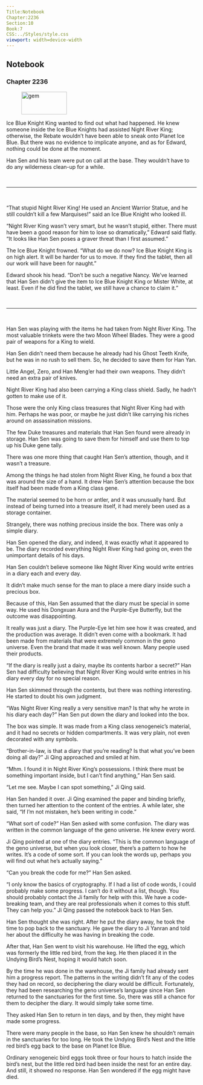 ```yaml
---
Title:Notebook 
Chapter:2236 
Section:10 
Book:7 
CSS:../Styles/style.css 
viewport: width=device-width
---
```

  
## Notebook
### Chapter 2236
  
<figure>
	<img src="../Images/gem.gif" alt="gem" id="gem" width="120" height="60" />
</figure>
  

  
Ice Blue Knight King wanted to find out what had happened. He knew someone inside the Ice Blue Knights had assisted Night River King; otherwise, the Rebate wouldn’t have been able to sneak onto Planet Ice Blue. But there was no evidence to implicate anyone, and as for Edward, nothing could be done at the moment.

Han Sen and his team were put on call at the base. They wouldn’t have to do any wilderness clean-up for a while.

<br>

*****

<br>

“That stupid Night River King! He used an Ancient Warrior Statue, and he still couldn’t kill a few Marquises!” said an Ice Blue Knight who looked ill.

“Night River King wasn’t very smart, but he wasn’t stupid, either. There must have been a good reason for him to lose so dramatically,” Edward said flatly. “It looks like Han Sen poses a graver threat than I first assumed.”

The Ice Blue Knight frowned. “What do we do now? Ice Blue Knight King is on high alert. It will be harder for us to move. If they find the tablet, then all our work will have been for naught.”

Edward shook his head. “Don’t be such a negative Nancy. We’ve learned that Han Sen didn’t give the item to Ice Blue Knight King or Mister White, at least. Even if he did find the tablet, we still have a chance to claim it.”

<br>

*****

<br>

Han Sen was playing with the items he had taken from Night River King. The most valuable trinkets were the two Moon Wheel Blades. They were a good pair of weapons for a King to wield.

Han Sen didn’t need them because he already had his Ghost Teeth Knife, but he was in no rush to sell them. So, he decided to save them for Han Yan.

Little Angel, Zero, and Han Meng’er had their own weapons. They didn’t need an extra pair of knives.

Night River King had also been carrying a King class shield. Sadly, he hadn’t gotten to make use of it.

Those were the only King class treasures that Night River King had with him. Perhaps he was poor, or maybe he just didn’t like carrying his riches around on assassination missions.

The few Duke treasures and materials that Han Sen found were already in storage. Han Sen was going to save them for himself and use them to top up his Duke gene tally.

There was one more thing that caught Han Sen’s attention, though, and it wasn’t a treasure.

Among the things he had stolen from Night River King, he found a box that was around the size of a hand. It drew Han Sen’s attention because the box itself had been made from a King class gene.

The material seemed to be horn or antler, and it was unusually hard. But instead of being turned into a treasure itself, it had merely been used as a storage container.

Strangely, there was nothing precious inside the box. There was only a simple diary.

Han Sen opened the diary, and indeed, it was exactly what it appeared to be. The diary recorded everything Night River King had going on, even the unimportant details of his days.

Han Sen couldn’t believe someone like Night River King would write entries in a diary each and every day.

It didn’t make much sense for the man to place a mere diary inside such a precious box.

Because of this, Han Sen assumed that the diary must be special in some way. He used his Dongxuan Aura and the Purple-Eye Butterfly, but the outcome was disappointing.

It really was just a diary. The Purple-Eye let him see how it was created, and the production was average. It didn’t even come with a bookmark. It had been made from materials that were extremely common in the geno universe. Even the brand that made it was well known. Many people used their products.

“If the diary is really just a dairy, maybe its contents harbor a secret?” Han Sen had difficulty believing that Night River King would write entries in his diary every day for no special reason.

Han Sen skimmed through the contents, but there was nothing interesting. He started to doubt his own judgment.

“Was Night River King really a very sensitive man? Is that why he wrote in his diary each day?” Han Sen put down the diary and looked into the box.

The box was simple. It was made from a King class xenogeneic’s material, and it had no secrets or hidden compartments. It was very plain, not even decorated with any symbols.

“Brother-in-law, is that a diary that you’re reading? Is that what you’ve been doing all day?” Ji Qing approached and smiled at him.

“Mhm. I found it in Night River King’s possessions. I think there must be something important inside, but I can’t find anything,” Han Sen said.

“Let me see. Maybe I can spot something,” Ji Qing said.

Han Sen handed it over. Ji Qing examined the paper and binding briefly, then turned her attention to the content of the entries. A while later, she said, “If I’m not mistaken, he’s been writing in code.”

“What sort of code?” Han Sen asked with some confusion. The diary was written in the common language of the geno universe. He knew every word.

Ji Qing pointed at one of the diary entries. “This is the common language of the geno universe, but when you look closer, there’s a pattern to how he writes. It’s a code of some sort. If you can look the words up, perhaps you will find out what he’s actually saying.”

“Can you break the code for me?” Han Sen asked.

“I only know the basics of cryptography. If I had a list of code words, I could probably make some progress. I can’t do it without a list, though. You should probably contact the Ji family for help with this. We have a code-breaking team, and they are real professionals when it comes to this stuff. They can help you.” Ji Qing passed the notebook back to Han Sen.

Han Sen thought she was right. After he put the diary away, he took the time to pop back to the sanctuary. He gave the diary to Ji Yanran and told her about the difficulty he was having in breaking the code.

After that, Han Sen went to visit his warehouse. He lifted the egg, which was formerly the little red bird, from the keg. He then placed it in the Undying Bird’s Nest, hoping it would hatch soon.

By the time he was done in the warehouse, the Ji family had already sent him a progress report. The patterns in the writing didn’t fit any of the codes they had on record, so deciphering the diary would be difficult. Fortunately, they had been researching the geno universe’s language since Han Sen returned to the sanctuaries for the first time. So, there was still a chance for them to decipher the diary. It would simply take some time.

They asked Han Sen to return in ten days, and by then, they might have made some progress.

There were many people in the base, so Han Sen knew he shouldn’t remain in the sanctuaries for too long. He took the Undying Bird’s Nest and the little red bird’s egg back to the base on Planet Ice Blue.

Ordinary xenogeneic bird eggs took three or four hours to hatch inside the bird’s nest, but the little red bird had been inside the nest for an entire day. And still, it showed no response. Han Sen wondered if the egg might have died.